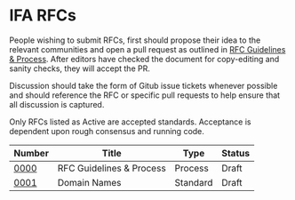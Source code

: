 IFA RFCs
========
People wishing to submit RFCs, first should propose their idea to the relevant communities and open a pull request as outlined in [RFC Guidelines & Process][0000].  After editors have checked the document for copy-editing and sanity checks, they will accept the PR.

Discussion should take the form of Gitub issue tickets whenever possible and should reference the RFC or specific pull requests to help ensure that all discussion is captured.  

Only RFCs listed as Active are accepted standards.  Acceptance is dependent upon rough consensus and running code.

| Number       | Title                    | Type     | Status   |
|--------------|--------------------------|----------|----------|
| [0000][0000] | RFC Guidelines & Process | Process  | Draft    |
| [0001][0001] | Domain Names             | Standard | Draft    |

[0000]:https://github.com/ifa-wg/rfc/blob/master/ifa-0000.md
[0001]:https://github.com/ifa-wg/rfc/blob/master/ifa-0001.md

